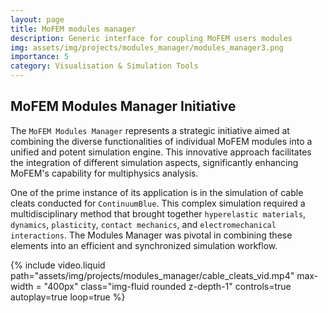 ```yaml
---
layout: page
title: MoFEM modules manager
description: Generic interface for coupling MoFEM users modules
img: assets/img/projects/modules_manager/modules_manager3.png
importance: 5
category: Visualisation & Simulation Tools
---
```


## MoFEM Modules Manager Initiative

The `MoFEM Modules Manager` represents a strategic initiative aimed at combining the diverse functionalities of individual MoFEM modules into a unified and potent simulation engine. This innovative approach facilitates the integration of different simulation aspects, significantly enhancing MoFEM's capability for multiphysics analysis.

One of the prime instance of its application is in the simulation of cable cleats conducted for `ContinuumBlue`. This complex simulation required a multidisciplinary method that brought together `hyperelastic materials`, `dynamics`, `plasticity`, `contact mechanics`, and `electromechanical interactions`. The Modules Manager was pivotal in combining these elements into an efficient and synchronized simulation workflow.


<div class="row mt-3">
    <div class="col-sm mt-3 mt-md-0">
        {% include video.liquid path="assets/img/projects/modules_manager/cable_cleats_vid.mp4" max-width = "400px" class="img-fluid rounded z-depth-1" controls=true autoplay=true loop=true %}
    </div>
</div>


